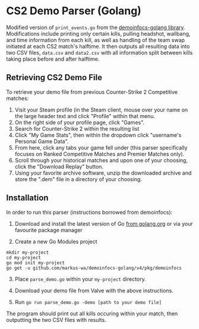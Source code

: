 # CS2 Demo Parser (Golang)
Modified version of `print_events.go` from the [demoinfocs-golang library](https://github.com/markus-wa/demoinfocs-golang). Modifications include printing only certain kills, pulling headshot, wallbang, and time information from each kill, as well as handling of the team swap initiated at each CS2 match's halftime. It then outputs all resulting data into two CSV files, `data.csv` and `data2.csv` with all information split between kills taking place before and after halftime. 

## Retrieving CS2 Demo File
To retrieve your demo file from previous Counter-Strike 2 Competitive matches:
1. Visit your Steam profile (in the Steam client, mouse over your name on the large header text and click "Profile" within that menu.
2. On the right side of your profile page, click "Games".
3. Search for Counter-Strike 2 within the resulting list
4. Click "My Game Stats", then within the dropdown click "username's Personal Game Data".
5. From here, click any tabs your game fell under (this parser specifically focuses on Ranked Competitive Matches and Premier Matches only).
6. Scroll through your historical matches and upon one of your choosing, click the "Download Replay" button.
7. Using your favorite archive software, unzip the downloaded archive and store the ".dem" file in a directory of your choosing.

## Installation
In order to run this parser (instructions borrowed from demoinfocs): 
1. Download and install the latest version of Go [from golang.org](https://golang.org/dl/) or via your favourite package manager

2. Create a new Go Modules project

```terminal
mkdir my-project
cd my-project
go mod init my-project
go get -u github.com/markus-wa/demoinfocs-golang/v4/pkg/demoinfocs
```

3. Place `parse_demo.go` within your `my-project` directory.

4. Download your demo file from Valve with the above instructions.

5. Run `go run parse_demo.go -demo [path to your demo file]`

The program should print out all kills occuring within your match, then outputting the two CSV files with results. 
